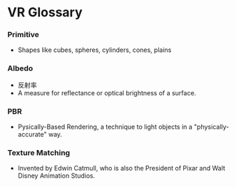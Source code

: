 # VR Glossary


### Primitive

* Shapes like cubes, spheres, cylinders, cones, plains


### Albedo

* 反射率
* A measure for reflectance or optical brightness of a surface. 


### PBR

* Pysically-Based Rendering, a technique to light objects in a "physically-accurate" way.


### Texture Matching

* Invented by Edwin Catmull, who is also the President of Pixar and Walt Disney Animation Studios.

